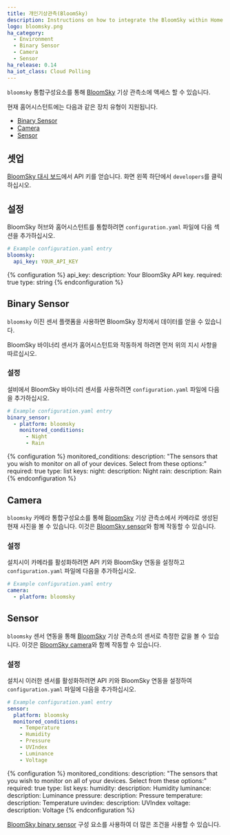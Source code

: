 ```yaml
---
title: 개인기상관측(BloomSky)
description: Instructions on how to integrate the BloomSky within Home Assistant.
logo: bloomsky.png
ha_category:
  - Environment
  - Binary Sensor
  - Camera
  - Sensor
ha_release: 0.14
ha_iot_class: Cloud Polling
---
```


`bloomsky` 통합구성요소를 통해 [BloomSky](https://www.bloomsky.com/) 기상 관측소에 액세스 할 수 있습니다.

현재 홈어시스턴트에는 다음과 같은 장치 유형이 지원됩니다.

- [Binary Sensor](#binary-sensor)
- [Camera](#camera)
- [Sensor](#sensor)

## 셋업

[BloomSky 대시 보드](https://dashboard.bloomsky.com)에서 API 키를 얻습니다. 화면 왼쪽 하단에서 `developers`를 클릭하십시오.

## 설정

BloomSky 허브와 홈어시스턴트를 통합하려면 `configuration.yaml` 파일에 다음 섹션을 추가하십시오.

```yaml
# Example configuration.yaml entry
bloomsky:
  api_key: YOUR_API_KEY
```

{% configuration %}
api_key:
  description: Your BloomSky API key.
  required: true
  type: string
{% endconfiguration %}

## Binary Sensor

`bloomsky` 이진 센서 플랫폼을 사용하면 BloomSky 장치에서 데이터를 얻을 수 있습니다.

BloomSky 바이너리 센서가 홈어시스턴트와 작동하게 하려면 먼저 위의 지시 사항을 따르십시오.

### 설정

설비에서 BloomSky 바이너리 센서를 사용하려면 `configuration.yaml` 파일에 다음을 추가하십시오.

```yaml
# Example configuration.yaml entry
binary_sensor:
  - platform: bloomsky
    monitored_conditions:
      - Night
      - Rain
```

{% configuration %}
monitored_conditions:
  description: "The sensors that you wish to monitor on all of your devices. Select from these options:"
  required: true
  type: list
  keys:
    night:
      description: Night
    rain:
      description: Rain
{% endconfiguration %}

## Camera

`bloomsky` 카메라 통합구성요소를 통해 [BloomSky](https://www.bloomsky.com) 기상 관측소에서 카메라로 생성된 현재 사진을 볼 수 있습니다. 이것은 [BloomSky sensor](#sensor)와 함께 작동할 수 있습니다.

### 설정

설치시이 카메라를 활성화하려면 API 키와 BloomSky 연동을 설정하고 `configuration.yaml` 파일에 다음을 추가하십시오.

```yaml
# Example configuration.yaml entry
camera:
  - platform: bloomsky
```

## Sensor

`bloomsky` 센서 연동을 통해 [BloomSky](https://www.bloomsky.com) 기상 관측소의 센서로 측정한 값을 볼 수 있습니다. 이것은 [BloomSky camera](#camera)와 함께 작동할 수 있습니다.

### 설정

설치시 이러한 센서를 활성화하려면 API 키와 BloomSky 연동을 설정하여 `configuration.yaml` 파일에 다음을 추가하십시오.

```yaml
# Example configuration.yaml entry
sensor:
  platform: bloomsky
  monitored_conditions:
    - Temperature
    - Humidity
    - Pressure
    - UVIndex
    - Luminance
    - Voltage
```

{% configuration %}
monitored_conditions:
  description: "The sensors that you wish to monitor on all of your devices. Select from these options:"
  required: true
  type: list
  keys:
    humidity:
      description: Humidity
    luminance:
      description: Luminance
    pressure:
      description: Pressure
    temperature:
      description: Temperature
    uvindex:
      description: UVIndex
    voltage:
      description: Voltage
{% endconfiguration %}

[BloomSky binary sensor](#binary-sensor) 구성 요소를 사용하여 더 많은 조건을 사용할 수 있습니다.